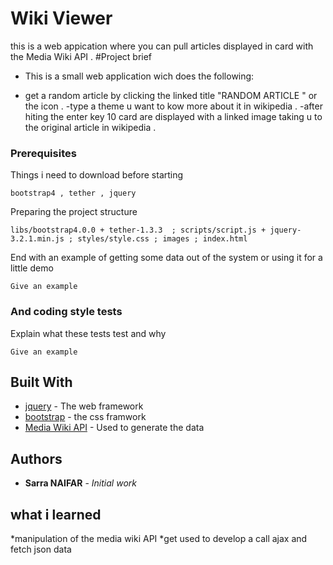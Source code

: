 # Wiki Viewer

this is a web appication where you can pull articles displayed in card with the Media Wiki API .
#Project brief 
* This is a small web application wich does the following:
- get a random article by clicking the linked title "RANDOM ARTICLE " or the icon .
-type a theme u want to kow more about it in wikipedia .
-after hiting the enter key 10 card are displayed with a linked image taking u to the original article in wikipedia .

### Prerequisites

Things i need to download before starting 

```
bootstrap4 , tether , jquery 
```

Preparing the project structure 


```
libs/bootstrap4.0.0 + tether-1.3.3  ; scripts/script.js + jquery-3.2.1.min.js ; styles/style.css ; images ; index.html
```


End with an example of getting some data out of the system or using it for a little demo



```
Give an example
```

### And coding style tests

Explain what these tests test and why

```
Give an example
```


## Built With

* [jquery](https://jquery.com/) - The web framework 
* [bootstrap](http://getbootstrap.com/) - the css framwork
* [Media Wiki API](https://www.mediawiki.org/wiki/API:Main_page) - Used to generate the data 


## Authors

* **Sarra NAIFAR** - *Initial work* 


## what i learned

*manipulation of  the media wiki API 
*get used to develop a call ajax and fetch json data  
